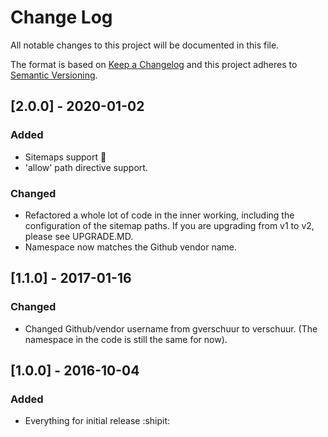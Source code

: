 # Change Log

All notable changes to this project will be documented in this file.

The format is based on [Keep a Changelog](http://keepachangelog.com/) and this project adheres to [Semantic Versioning](http://semver.org/).

## [2.0.0] - 2020-01-02

### Added

- Sitemaps support 🤩
- 'allow' path directive support.

### Changed

- Refactored a whole lot of code in the inner working, including the configuration of the sitemap paths. If you are upgrading from v1 to v2, please see UPGRADE.MD.
- Namespace now matches the Github vendor name.

## [1.1.0] - 2017-01-16

### Changed

- Changed Github/vendor username from gverschuur to verschuur. (The namespace in the code is still the same for now).

## [1.0.0] - 2016-10-04

### Added

- Everything for initial release :shipit:
